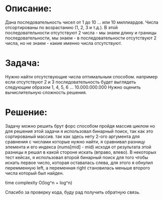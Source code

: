 # Описание:
Дана последовательность чисел от 1 до 10 ... или 10 миллиардов. Числа отсортированы по возрастанию (1, 2, 3 и т.д.).
В этой последовательности отсутствуют 2 числа - мы знаем длину и границы последовательности, мы знаем -
в последовательности отсутствуют 2 числа, но не знаем - какие именно числа отсутствуют.

# Задача:
Нужно найти отсутствующие числа оптимальным способом. например если отсутствуют 2 и 3 последовательность будет выглядеть
следующим образом 1, 4, 5, 6 ... 10.000.000.000
Нужно оценить вычислительную сложность решения.

# Решение:
Задачу можно решить брут форс способом пройдя массив циклом но
для решения этой задачи я использовал бинарный поиск, так как это сортированый массив.
так как здесь нету 2-ого аргумента для сравнения с числами которые нужно найти, я сравнивал разницу элемента и
его индекса (nums[mid] - mid) исходя от результата этой разницы я решал в какой стороне
искать (вправо, влево). В некоторых тест кейсах, я использовал второй бинарный поиск
для того чтобы искать первое число, которая оставалась слева, для этого я обнулил перемменную left,
а переменная right становилась меньше второго числа который был найден.

time complexity O(log^n + log^n)

Спасибо за проверку кода, буду рад получить обратную связь.
